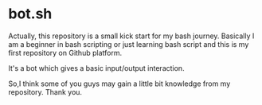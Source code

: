 # bot.sh
Actually, this repository is a small kick start for my bash journey.
Basically I am a beginner in bash scripting or just learning bash script and this is my first repository on Github platform. 

It's a bot which gives a basic input/output interaction.

So,I think some of you guys may gain a little bit knowledge from my repository.
Thank you.
